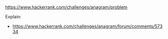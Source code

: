 https://www.hackerrank.com/challenges/anagram/problem

Explain:

- https://www.hackerrank.com/challenges/anagram/forum/comments/57334
